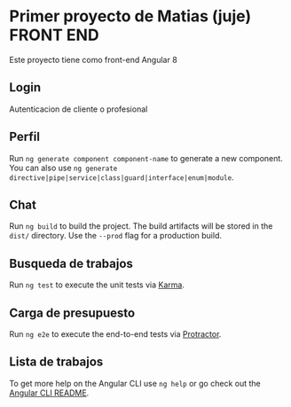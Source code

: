 # Primer proyecto de Matias (juje) FRONT END

Este proyecto tiene como front-end Angular 8 

## Login

Autenticacion de cliente o profesional  

## Perfil

Run `ng generate component component-name` to generate a new component. You can also use `ng generate directive|pipe|service|class|guard|interface|enum|module`.

## Chat

Run `ng build` to build the project. The build artifacts will be stored in the `dist/` directory. Use the `--prod` flag for a production build.

## Busqueda de trabajos

Run `ng test` to execute the unit tests via [Karma](https://karma-runner.github.io).

## Carga de presupuesto

Run `ng e2e` to execute the end-to-end tests via [Protractor](http://www.protractortest.org/).

## Lista de trabajos

To get more help on the Angular CLI use `ng help` or go check out the [Angular CLI README](https://github.com/angular/angular-cli/blob/master/README.md).

